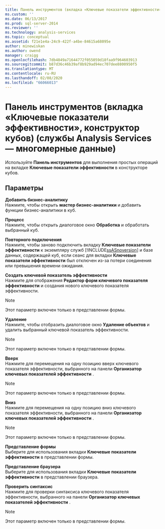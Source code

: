 ```yaml
---
title: Панель инструментов (вкладка «Ключевые показатели эффективности», конструктор кубов) (Analysis Services-многомерные данные) | Документация Майкрософт
ms.custom: ''
ms.date: 06/13/2017
ms.prod: sql-server-2014
ms.reviewer: ''
ms.technology: analysis-services
ms.topic: conceptual
ms.assetid: f21e1e4a-24c9-422f-a4be-84615a68095e
author: minewiskan
ms.author: owend
manager: craigg
ms.openlocfilehash: 7db4849a71644772f055059d18faa9f964603913
ms.sourcegitcommit: b87d36c46b39af8b929ad94ec707dee8800950f5
ms.translationtype: MT
ms.contentlocale: ru-RU
ms.lasthandoff: 02/08/2020
ms.locfileid: "66066013"
---
```

# <a name="toolbar-kpis-tab-cube-designer-analysis-services---multidimensional-data"></a>Панель инструментов (вкладка «Ключевые показатели эффективности», конструктор кубов) (службы Analysis Services — многомерные данные)
  Используйте **Панель инструментов** для выполнения простых операций на вкладке **Ключевые показатели эффективности** в конструкторе кубов.  
  
## <a name="options"></a>Параметры  
 **Добавить бизнес-аналитику**  
 Нажмите, чтобы открыть **мастер бизнес-аналитики** и добавить функции бизнес-аналитики в куб.  
  
 **Процесс**  
 Нажмите, чтобы открыть диалоговое окно **Обработка** и обработать выбранный куб.  
  
 **Повторного подключения**  
 Нажмите, чтобы заново подключить вкладку **Ключевые показатели эффективности** к экземпляру служб [!INCLUDE[ssASnoversion](../includes/ssasnoversion-md.md)] и базе данных, содержащей куб, если сеанс для вкладки **Ключевые показатели эффективности** был отключен из-за потери соединения или превышения времени ожидания.  
  
 **Создать ключевой показатель эффективности**  
 Нажмите для отображения **Редактор форм ключевого показателя эффективности** и создания нового ключевого показателя эффективности.  
  
> [!NOTE]  
>  Этот параметр включен только в представлении формы.  
  
 **Удаление**  
 Нажмите, чтобы отобразить диалоговое окно **Удаление объектов** и удалить выбранный ключевой показатель эффективности.  
  
> [!NOTE]  
>  Этот параметр включен только в представлении формы.  
  
 **Вверх**  
 Нажмите для перемещения на одну позицию вверх ключевого показателя эффективности, выбранного на панели **Организатор ключевых показателей эффективности** .  
  
> [!NOTE]  
>  Этот параметр включен только в представлении формы.  
  
 **Вниз**  
 Нажмите для перемещения на одну позицию вниз ключевого показателя эффективности, выбранного на панели **Организатор ключевых показателей эффективности** .  
  
> [!NOTE]  
>  Этот параметр включен только в представлении формы.  
  
 **Представление формы**  
 Выберите для использования вкладки **Ключевые показатели эффективности** в представлении формы.  
  
 **Представление браузера**  
 Выберите для использования вкладки **Ключевые показатели эффективности** в представлении браузера.  
  
 **Проверить синтаксис**  
 Нажмите для проверки синтаксиса ключевого показателя эффективности, выбранного на панели **Организатор ключевых показателей эффективности** .  
  
> [!NOTE]  
>  Этот параметр включен только в представлении формы.  
  
  
